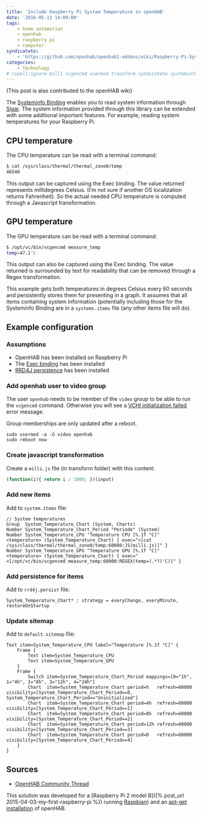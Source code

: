 ```yaml
---
title: 'Include Raspberry Pi System Temperature in openHAB'
date: '2016-05-13 14:00:00'
tags:
    - home automation
    - openhab
    - raspberry pi
    - computer
syndicateto: 
    - 'https://github.com/openhab/openhab1-addons/wiki/Raspberry-Pi-System-Temperature'
categories:
    - Technology
# cspell:ignore milli vcgencmd usermod transform syndicateto systeminfo sigar vchi
---
```


(This post is also contributed to the openHAB wiki)

The [Systeminfo Binding](https://github.com/openhab/openhab/wiki/Systeminfo-Binding) enables you to read system information through [Sigar](http://sigar.hyperic.com/). The system information provided through this library can be extended with some additional important features. For example, reading system temperatures for your Raspberry Pi.

## CPU temperature

The CPU temperature can be read with a terminal command:

 ```bash
$ cat /sys/class/thermal/thermal_zone0/temp
46540
```

This output can be captured using the Exec binding. The value returned represents millidegrees Celsius. (I’m not sure if another OS localization returns Fahrenheit). So the actual needed CPU temperature is computed through a Javascript transformation.

## GPU temperature

The GPU temperature can be read with a terminal command:

 ```bash
$ /opt/vc/bin/vcgencmd measure_temp
temp=47.1'C
```

This output can also be captured using the Exec binding. The value returned is surrounded by text for readability that can be removed through a Regex transformation.

This example gets both temperatures in degrees Celsius every 60 seconds and persistently stores them for presenting in a graph. It assumes that all items containing system information (potentially including those for the Systeminfo Binding are in a `systems.items` file (any other items file will do).

## Example configuration

### Assumptions

- OpenHAB has been installed on Raspberry Pi
- The [Exec binding](https://github.com/openhab/openhab/wiki/Exec-Binding) has been installed
- [RRD4J persistence](https://github.com/openhab/openhab/wiki/RRD4J-persistence) has been installed

### Add openhab user to video group

The user `openhab` needs to be member of the `video` group to be able to run the `vcgencmd` command. Otherwise you will see a [VCHI initialization failed](http://raspberrypi.stackexchange.com/questions/7546/munin-node-plugins-vchi-initialization-failed) error message.

Group memberships are only updated after a reboot.

```shell
sudo usermod -a -G video openhab
sudo reboot now
```

### Create javascript transformation

Create a `milli.js` file (in transform folder) with this content:

 ```javascript
(function(i){ return i / 1000; })(input)
```

### Add new items

Add to `system.items` file:

```text
// System temperatures
Group  System_Temperature_Chart (System, Charts)
Number System_Temperature_Chart_Period "Periode" (System)
Number System_Temperature_CPU "Temperature CPU [%.1f °C]" <temperature> (System_Temperature_Chart) { exec="<[cat /sys/class/thermal/thermal_zone0/temp:60000:JS(milli.js)]" }
Number System_Temperature_GPU "Temperature GPU [%.1f °C]" <temperature> (System_Temperature_Chart) { exec="<[/opt/vc/bin/vcgencmd measure_temp:60000:REGEX(temp=(.*?)'C)]" }
```

### Add persistence for items

Add to `rrd4j.persist` file:

```text
System_Temperature_Chart* : strategy = everyChange, everyMinute, restoreOnStartup
```

### Update sitemap

Add to `default.sitemap` file:

```text
Text item=System_Temperature_CPU label="Temperature [%.1f °C]" {
    Frame {
        Text item=System_Temperature_CPU
        Text item=System_Temperature_GPU
    }
    Frame {
        Switch item=System_Temperature_Chart_Period mappings=[0="1h", 1="4h", 2="8h", 3="12h", 4="24h"]
        Chart  item=System_Temperature_Chart period=h   refresh=60000 visibility=[System_Temperature_Chart_Period==0, System_Temperature_Chart_Period=="Uninitialized"]
        Chart  item=System_Temperature_Chart period=4h  refresh=60000 visibility=[System_Temperature_Chart_Period==1]
        Chart  item=System_Temperature_Chart period=8h  refresh=60000 visibility=[System_Temperature_Chart_Period==2]
        Chart  item=System_Temperature_Chart period=12h refresh=60000 visibility=[System_Temperature_Chart_Period==3]
        Chart  item=System_Temperature_Chart period=D   refresh=60000 visibility=[System_Temperature_Chart_Period==4]
    }
}
```

## Sources

- [OpenHAB Community Thread](https://community.openhab.org/t/4964)

This solution was developed for a [Raspberry Pi 2 model B]({% post\_url 2015-04-03-my-first-raspberry-pi %}) running [Raspbian](https://www.raspberrypi.org/downloads/raspbian/)) and an [apt-get installation](https://github.com/openhab/openhab/wiki/Linux-and-OS-X#apt-get) of openHAB.
